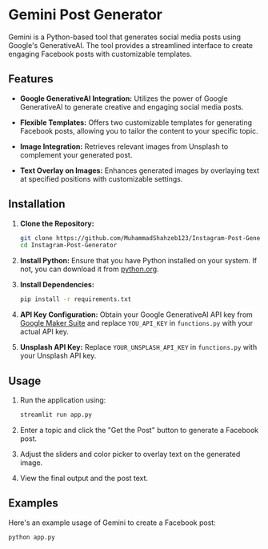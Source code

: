 # Gemini Post Generator

Gemini is a Python-based tool that generates social media posts using Google's GenerativeAI. The tool provides a streamlined interface to create engaging Facebook posts with customizable templates.

## Features

- **Google GenerativeAI Integration:** Utilizes the power of Google GenerativeAI to generate creative and engaging social media posts.

- **Flexible Templates:** Offers two customizable templates for generating Facebook posts, allowing you to tailor the content to your specific topic.

- **Image Integration:** Retrieves relevant images from Unsplash to complement your generated post.

- **Text Overlay on Images:** Enhances generated images by overlaying text at specified positions with customizable settings.

## Installation

1. **Clone the Repository:**
    ```bash
    git clone https://github.com/MuhammadShahzeb123/Instagram-Post-Generator.git
    cd Instagram-Post-Generator
    ```

2. **Install Python:**
    Ensure that you have Python installed on your system. If not, you can download it from [python.org](https://www.python.org/downloads/).

3. **Install Dependencies:**
    ```bash
    pip install -r requirements.txt
    ```

4. **API Key Configuration:**
    Obtain your Google GenerativeAI API key from [Google Maker Suite](https://makersuite.google.com/app/apikey) and replace `YOU_API_KEY` in `functions.py` with your actual API key.

5. **Unsplash API Key:**
    Replace `YOUR_UNSPLASH_API_KEY` in `functions.py` with your Unsplash API key.

## Usage

1. Run the application using:
    ```bash
    streamlit run app.py
    ```

2. Enter a topic and click the "Get the Post" button to generate a Facebook post.

3. Adjust the sliders and color picker to overlay text on the generated image.

4. View the final output and the post text.

## Examples

Here's an example usage of Gemini to create a Facebook post:

```python
python app.py
